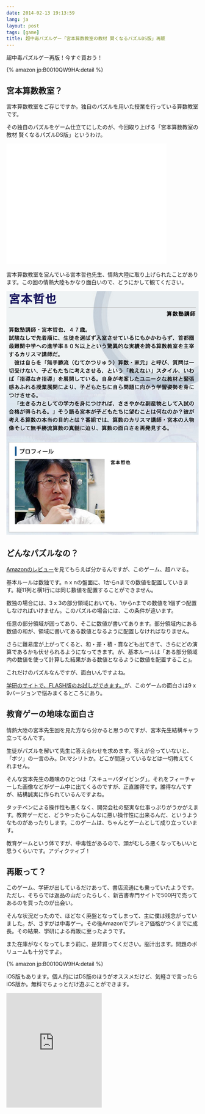 ```yaml
---
date: 2014-02-13 19:13:59
lang: ja
layout: post
tags: [game]
title: 超中毒パズルゲー「宮本算数教室の教材 賢くなるパズルDS版」再販
---
```

超中毒パズルゲー再版！今すぐ買おう！

{% amazon jp:B0010QW9HA:detail %}

## 宮本算数教室？

宮本算数教室をご存じですか。独自のパズルを用いた授業を行っている算数教室です。

その独自のパズルをゲーム仕立てにしたのが、今回取り上げる「宮本算数教室の教材 賢くなるパズルDS版」というわけ。

<iframe width="420" height="315" src="//www.youtube.com/embed/65tHmXQD1Rs" frameborder="0" allowfullscreen></iframe>

宮本算数教室を営んでいる宮本哲也先生、情熱大陸に取り上げられたことがあります。この回の情熱大陸もかなり面白いので、どうにかして観てください。

![情熱大陸 宮本哲也(引用)](/assets/images/entry/2014-02-13/miyamoto-jounetsu.jpg)

## どんなパズルなの？

[Amazonのレビュー](http://www.amazon.co.jp/product-reviews/B0010QW9HA/wktk09-22/ref=nosim)を見てもらえば分かるんですが、このゲーム、超ハマる。

基本ルールは数独です。n x nの盤面に、1からnまでの数値を配置していきます。縦11列と横1行には同じ数値を配置することができません。

数独の場合には、3 x 3の部分領域においても、1からnまでの数値を1個ずつ配置しなければいけません。このパズルの場合には、この条件が違います。

任意の部分領域が囲ってあり、そこに数値が書いてあります。部分領域内にある数値の和が、領域に書いてある数値となるように配置しなければなりません。

さらに難易度が上がってくると、和・差・積・賞なども出てきて、さらにどの演算であるかも伏せられるようになってきます。が、基本ルールは「ある部分領域内の数値を使って計算した結果がある数値となるように数値を配置すること」。

これだけのパズルなんですが、面白いんですよね。

[学研のサイトで、FLASH版のお試しができます。](http://miyamoto-puzzle.com/trial/index.html)が、このゲームの面白さは9 x 9バージョンで悩みまくるところにあり。

## 教育ゲーの地味な面白さ

情熱大陸の宮本先生回を見た方なら分かると思うのですが、宮本先生結構キャラ立ってるんです。

生徒がパズルを解いて先生に答え合わせを求めます。答えが合っていないと、「ボツ」の一言のみ。Dr.マシリトか。どこが間違っているなどは一切教えてくれません。

そんな宮本先生の趣味のひとつは「スキューバダイビング」。それをフィーチャーした画像などがゲーム中に出てくるのですが、正直誰得です。誰得なんですが、結構誠実に作られているんですよね。

タッチペンによる操作性も悪くなく、開発会社の堅実な仕事っぷりがうかがえます。教育ゲーだと、どうやったらこんなに悪い操作性に出来るんだ、というようなものがあったりします。このゲームは、ちゃんとゲームとして成り立っています。

教育ゲームという体ですが、中毒性があるので、頭がむしろ悪くなってもいいと思うくらいです。アディクティブ！

## 再販って？

このゲーム、学研が出しているだけあって、書店流通にも乗っていたようです。ただし、そちらでは返品の山だったらしく、新古書専門サイトで500円で売ってあるのを買ったのが出会い。

そんな状況だったので、ほどなく廃盤となってしまって、主に僕は残念がっていました。が、さすがは中毒ゲー。その後Amazonでプレミア価格がつくまでに成長。その結果、学研による再販に至ったようです。

また在庫がなくなってしまう前に、是非買ってください。脳汁出ます。問題のボリュームも十分ですよ。

{% amazon jp:B0010QW9HA:detail %}

iOS版もあります。個人的にはDS版のほうがオススメだけど、気軽さで言ったらiOS版か。無料でちょっとだけ遊ぶことができます。

<iframe src="https://widgets.itunes.apple.com/widget.html?c=jp&brc=FFFFFF&blc=FFFFFF&trc=FFFFFF&tlc=FFFFFF&d=&t=&m=software&e=software&w=250&h=300&ids=573838353&wt=discovery&partnerId=&affiliate_id=&at=11lrL2&ct=" frameborder=0 style="overflow-x:hidden;overflow-y:hidden;width:250px;height: 300px;border:0px"></iframe>
